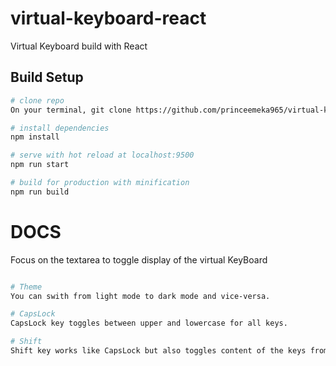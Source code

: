 # virtual-keyboard-react

Virtual Keyboard build with React

## Build Setup

```bash
# clone repo
On your terminal, git clone https://github.com/princeemeka965/virtual-keyboard-react.git to clone this repo

# install dependencies
npm install

# serve with hot reload at localhost:9500
npm run start

# build for production with minification
npm run build
```

# DOCS

Focus on the textarea to toggle display of the virtual KeyBoard

```bash

# Theme
You can swith from light mode to dark mode and vice-versa.

# CapsLock
CapsLock key toggles between upper and lowercase for all keys.

# Shift
Shift key works like CapsLock but also toggles content of the keys from numbers and texts to symbols and vice-versa.
```
